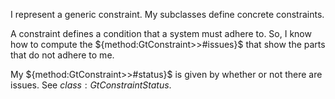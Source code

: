 I represent a generic constraint. My subclasses define concrete constraints.

A constraint defines a condition that a system must adhere to. So, I know how to compute the ${method:GtConstraint>>#issues}$ that show the parts that do not adhere to me.

My ${method:GtConstraint>>#status}$ is given by whether or not there are issues. See ${class:GtConstraintStatus}$.